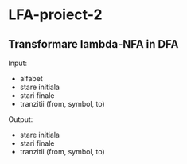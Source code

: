 # LFA-proiect-2

Transformare lambda-NFA in DFA
-----------------------
Input:
- alfabet
- stare initiala
- stari finale
- tranzitii (from, symbol, to)

Output:
- stare initiala
- stari finale
- tranzitii (from, symbol, to)
